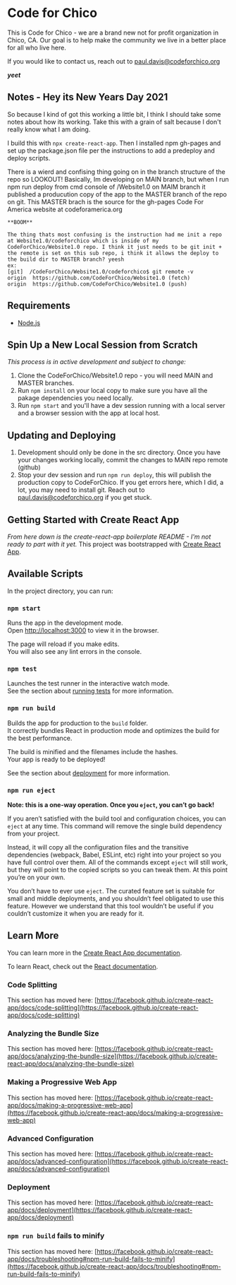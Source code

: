 # Code for Chico

This is Code for Chico - we are a brand new not for profit organization in Chico, CA.
Our goal is to help make the community we live in a better place for all who live here.

If you would like to contact us, reach out to [paul.davis@codeforchico.org](mailto:paul.davis@codeforchico.org)

**_yeet_**

## Notes - Hey its New Years Day 2021
So because I kind of got this working a little bit, I think I should take some notes about how its working.
Take this with a grain of salt because I don't really know what I am doing.

I build this with `npx create-react-app`. Then I installed npm gh-pages and set up the package.json file per the instructions to add a predeploy and deploy scripts.

There is a wierd and confising thing going on in the branch structure of the repo so LOOKOUT!
    Basically, Im developing on MAIN branch, but when I run npm run deploy from cmd console of /Website1.0 on MAIM branch it published a producution copy of the app to the MASTER branch of the repo on git. This MASTER brach is the source for the gh-pages Code For America website at codeforamerica.org

    **BOOM**

    The thing thats most confusing is the instruction had me init a repo at Website1.0/codeforchico which is inside of my CodeForChico/Website1.0 repo. I think it just needs to be git init + the remote is set on this sub repo, i think it allows the deploy to the build dir to MASTER branch? yeesh
    ex:
    [git]  /CodeForChico/Website1.0/codeforchico$ git remote -v
    origin  https://github.com/CodeForChico/Website1.0 (fetch)
    origin  https://github.com/CodeForChico/Website1.0 (push) 

## Requirements ##
- [Node.js](https://nodejs.org/en/download/)

## Spin Up a New Local Session from Scratch
*This process is in active development and subject to change:*

1. Clone the CodeForChico/Website1.0 repo - you will need MAIN and MASTER branches.
2. Run `npm install` on your local copy to make sure you have all the pakage dependencies you need locally.
3. Run `npm start` and you'll have a dev session running with a local server and a browser session with the app at local host.

## Updating and Deploying

1. Development should only be done in the src directory. Once you have your changes working locally, commit the changes to MAIN repo remote (github)
2. Stop your dev session and run `npm run deploy`, this will publish the production copy to CodeForChico. If you get errors here, which I did, a lot, you may need to install git. Reach out to [paul.davis@codeforchico.org](mailto:paul.davis@codeforchico.org) if you get stuck.


## Getting Started with Create React App
*From here down is the create-react-app boilerplate README - I'm not ready to part with it yet.*
This project was bootstrapped with [Create React App](https://github.com/facebook/create-react-app).

## Available Scripts

In the project directory, you can run:

### `npm start`

Runs the app in the development mode.\
Open [http://localhost:3000](http://localhost:3000) to view it in the browser.

The page will reload if you make edits.\
You will also see any lint errors in the console.

### `npm test`

Launches the test runner in the interactive watch mode.\
See the section about [running tests](https://facebook.github.io/create-react-app/docs/running-tests) for more information.

### `npm run build`

Builds the app for production to the `build` folder.\
It correctly bundles React in production mode and optimizes the build for the best performance.

The build is minified and the filenames include the hashes.\
Your app is ready to be deployed!

See the section about [deployment](https://facebook.github.io/create-react-app/docs/deployment) for more information.

### `npm run eject`

**Note: this is a one-way operation. Once you `eject`, you can’t go back!**

If you aren’t satisfied with the build tool and configuration choices, you can `eject` at any time. This command will remove the single build dependency from your project.

Instead, it will copy all the configuration files and the transitive dependencies (webpack, Babel, ESLint, etc) right into your project so you have full control over them. All of the commands except `eject` will still work, but they will point to the copied scripts so you can tweak them. At this point you’re on your own.

You don’t have to ever use `eject`. The curated feature set is suitable for small and middle deployments, and you shouldn’t feel obligated to use this feature. However we understand that this tool wouldn’t be useful if you couldn’t customize it when you are ready for it.

## Learn More

You can learn more in the [Create React App documentation](https://facebook.github.io/create-react-app/docs/getting-started).

To learn React, check out the [React documentation](https://reactjs.org/).

### Code Splitting

This section has moved here: [https://facebook.github.io/create-react-app/docs/code-splitting](https://facebook.github.io/create-react-app/docs/code-splitting)

### Analyzing the Bundle Size

This section has moved here: [https://facebook.github.io/create-react-app/docs/analyzing-the-bundle-size](https://facebook.github.io/create-react-app/docs/analyzing-the-bundle-size)

### Making a Progressive Web App

This section has moved here: [https://facebook.github.io/create-react-app/docs/making-a-progressive-web-app](https://facebook.github.io/create-react-app/docs/making-a-progressive-web-app)

### Advanced Configuration

This section has moved here: [https://facebook.github.io/create-react-app/docs/advanced-configuration](https://facebook.github.io/create-react-app/docs/advanced-configuration)

### Deployment

This section has moved here: [https://facebook.github.io/create-react-app/docs/deployment](https://facebook.github.io/create-react-app/docs/deployment)

### `npm run build` fails to minify

This section has moved here: [https://facebook.github.io/create-react-app/docs/troubleshooting#npm-run-build-fails-to-minify](https://facebook.github.io/create-react-app/docs/troubleshooting#npm-run-build-fails-to-minify)
